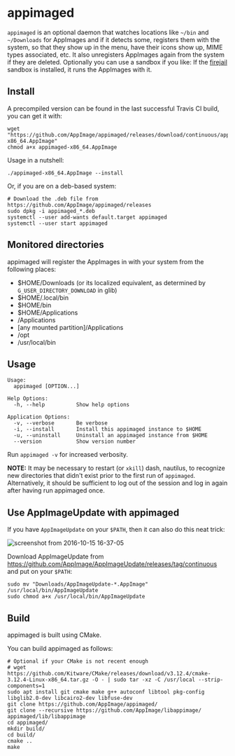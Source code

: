 # appimaged

`appimaged` is an optional daemon that watches locations like `~/bin` and `~/Downloads` for AppImages and if it detects some, registers them with the system, so that they show up in the menu, have their icons show up, MIME types associated, etc. It also unregisters AppImages again from the system if they are deleted. Optionally you can use a sandbox if you like: If the [firejail](https://github.com/netblue30/firejail) sandbox is installed, it runs the AppImages with it.


## Install

A precompiled version can be found in the last successful Travis CI build, you can get it with:

```
wget "https://github.com/AppImage/appimaged/releases/download/continuous/appimaged-x86_64.AppImage"
chmod a+x appimaged-x86_64.AppImage
```

Usage in a nutshell:

```
./appimaged-x86_64.AppImage --install
```

Or, if you are on a deb-based system:

```
# Download the .deb file from https://github.com/AppImage/appimaged/releases
sudo dpkg -i appimaged_*.deb
systemctl --user add-wants default.target appimaged
systemctl --user start appimaged
```

## Monitored directories

appimaged will register the AppImages in with your system from the following places:

* $HOME/Downloads (or its localized equivalent, as determined by `G_USER_DIRECTORY_DOWNLOAD` in glib)
* $HOME/.local/bin
* $HOME/bin
* $HOME/Applications
* /Applications
* [any mounted partition]/Applications
* /opt
* /usr/local/bin

## Usage

```
Usage:
  appimaged [OPTION...] 

Help Options:
  -h, --help          Show help options

Application Options:
  -v, --verbose       Be verbose
  -i, --install       Install this appimaged instance to $HOME
  -u, --uninstall     Uninstall an appimaged instance from $HOME
  --version           Show version number
```

Run `appimaged -v` for increased verbosity.

__NOTE:__ It may be necessary to restart (or `xkill`) dash, nautilus, to recognize new directories that didn't exist prior to the first run of `appimaged`. Alternatively, it should be sufficient to log out of the session and log in again after having run appimaged once.


## Use AppImageUpdate with appimaged

If you have `AppImageUpdate` on your `$PATH`, then it can also do this neat trick:

![screenshot from 2016-10-15 16-37-05](https://cloud.githubusercontent.com/assets/2480569/19410850/0390fe9c-92f6-11e6-9882-3ca6d360a190.jpg)

Download AppImageUpdate from https://github.com/AppImage/AppImageUpdate/releases/tag/continuous and put on your `$PATH`:

```
sudo mv "Downloads/AppImageUpdate-*.AppImage" /usr/local/bin/AppImageUpdate
sudo chmod a+x /usr/local/bin/AppImageUpdate
```


## Build

appimaged is built using CMake.

You can build appimaged as follows:

```
# Optional if your CMake is not recent enough
# wget https://github.com/Kitware/CMake/releases/download/v3.12.4/cmake-3.12.4-Linux-x86_64.tar.gz -O - | sudo tar -xz -C /usr/local --strip-components=1
sudo apt install git cmake make g++ autoconf libtool pkg-config libglib2.0-dev libcairo2-dev libfuse-dev
git clone https://github.com/AppImage/appimaged/
git clone --recursive https://github.com/AppImage/libappimage/ appimaged/lib/libappimage
cd appimaged/
mkdir build/
cd build/
cmake ..
make
```
